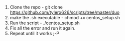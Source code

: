 1. Clone the repo - git clone https://github.com/tylerx626/scripts/tree/master/duo
2. make the .sh executable - chmod +x centos_setup.sh
3. Run the script - ./centos_setup.sh
4. Fix all the error and run it again.
5. Repeat until it works ;-P
